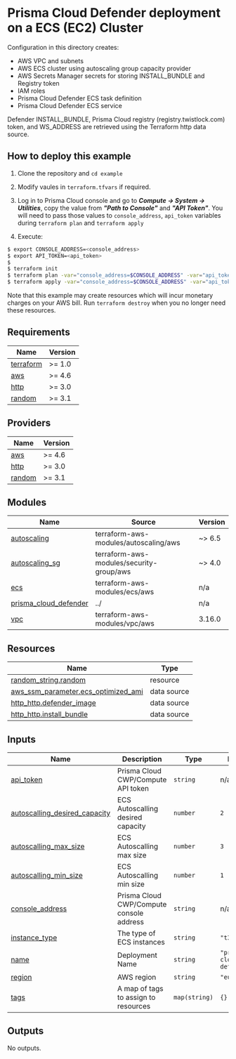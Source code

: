 # Prisma Cloud Defender deployment on a ECS (EC2) Cluster

Configuration in this directory creates:
- AWS VPC and subnets
- AWS ECS cluster using autoscaling group capacity provider
- AWS Secrets Manager secrets for storing INSTALL_BUNDLE and Registry token
- IAM roles
- Prisma Cloud Defender ECS task definition
- Prisma Cloud Defender ECS service

Defender INSTALL_BUNDLE, Prisma Cloud registry (registry.twistlock.com) token, and WS_ADDRESS are retrieved using the Terraform http data source.

## How to deploy this example

1. Clone the repository and `cd example`
   
2. Modify vaules in `terraform.tfvars` if required.

3. Log in to Prisma Cloud console and go to ***Compute -> System -> Utilities***, copy the value from ***"Path to Console"*** and ***"API Token"***.
You will need to pass those values to `console_address`, `api_token` variables during `terraform plan` and `terraform apply`

4. Execute:

```bash
$ export CONSOLE_ADDRESS=<console_address>
$ export API_TOKEN=<api_token>
$
$ terraform init
$ terraform plan -var="console_address=$CONSOLE_ADDRESS" -var="api_token=$API_TOKEN"
$ terraform apply -var="console_address=$CONSOLE_ADDRESS" -var="api_token=$API_TOKEN"
```
Note that this example may create resources which will incur monetary charges on your AWS bill. Run `terraform destroy` when you no longer need these resources.

<!-- BEGINNING OF PRE-COMMIT-TERRAFORM DOCS HOOK -->
## Requirements

| Name | Version |
|------|---------|
| <a name="requirement_terraform"></a> [terraform](#requirement\_terraform) | >= 1.0 |
| <a name="requirement_aws"></a> [aws](#requirement\_aws) | >= 4.6 |
| <a name="requirement_http"></a> [http](#requirement\_http) | >= 3.0 |
| <a name="requirement_random"></a> [random](#requirement\_random) | >= 3.1 |

## Providers

| Name | Version |
|------|---------|
| <a name="provider_aws"></a> [aws](#provider\_aws) | >= 4.6 |
| <a name="provider_http"></a> [http](#provider\_http) | >= 3.0 |
| <a name="provider_random"></a> [random](#provider\_random) | >= 3.1 |

## Modules

| Name | Source | Version |
|------|--------|---------|
| <a name="module_autoscaling"></a> [autoscaling](#module\_autoscaling) | terraform-aws-modules/autoscaling/aws | ~> 6.5 |
| <a name="module_autoscaling_sg"></a> [autoscaling\_sg](#module\_autoscaling\_sg) | terraform-aws-modules/security-group/aws | ~> 4.0 |
| <a name="module_ecs"></a> [ecs](#module\_ecs) | terraform-aws-modules/ecs/aws | n/a |
| <a name="module_prisma_cloud_defender"></a> [prisma\_cloud\_defender](#module\_prisma\_cloud\_defender) | ../ | n/a |
| <a name="module_vpc"></a> [vpc](#module\_vpc) | terraform-aws-modules/vpc/aws | 3.16.0 |

## Resources

| Name | Type |
|------|------|
| [random_string.random](https://registry.terraform.io/providers/hashicorp/random/latest/docs/resources/string) | resource |
| [aws_ssm_parameter.ecs_optimized_ami](https://registry.terraform.io/providers/hashicorp/aws/latest/docs/data-sources/ssm_parameter) | data source |
| [http_http.defender_image](https://registry.terraform.io/providers/hashicorp/http/latest/docs/data-sources/http) | data source |
| [http_http.install_bundle](https://registry.terraform.io/providers/hashicorp/http/latest/docs/data-sources/http) | data source |

## Inputs

| Name | Description | Type | Default | Required |
|------|-------------|------|---------|:--------:|
| <a name="input_api_token"></a> [api\_token](#input\_api\_token) | Prisma Cloud CWP/Compute API token | `string` | n/a | yes |
| <a name="input_autoscalling_desired_capacity"></a> [autoscalling\_desired\_capacity](#input\_autoscalling\_desired\_capacity) | ECS Autoscalling desired capacity | `number` | `2` | no |
| <a name="input_autoscalling_max_size"></a> [autoscalling\_max\_size](#input\_autoscalling\_max\_size) | ECS Autoscalling max size | `number` | `3` | no |
| <a name="input_autoscalling_min_size"></a> [autoscalling\_min\_size](#input\_autoscalling\_min\_size) | ECS Autoscalling min size | `number` | `1` | no |
| <a name="input_console_address"></a> [console\_address](#input\_console\_address) | Prisma Cloud CWP/Compute console address | `string` | n/a | yes |
| <a name="input_instance_type"></a> [instance\_type](#input\_instance\_type) | The type of ECS instances | `string` | `"t3.medium"` | no |
| <a name="input_name"></a> [name](#input\_name) | Deployment Name | `string` | `"prisma-cloud-defender"` | no |
| <a name="input_region"></a> [region](#input\_region) | AWS region | `string` | `"eu-west-1"` | no |
| <a name="input_tags"></a> [tags](#input\_tags) | A map of tags to assign to resources | `map(string)` | `{}` | no |

## Outputs

No outputs.
<!-- END OF PRE-COMMIT-TERRAFORM DOCS HOOK -->
